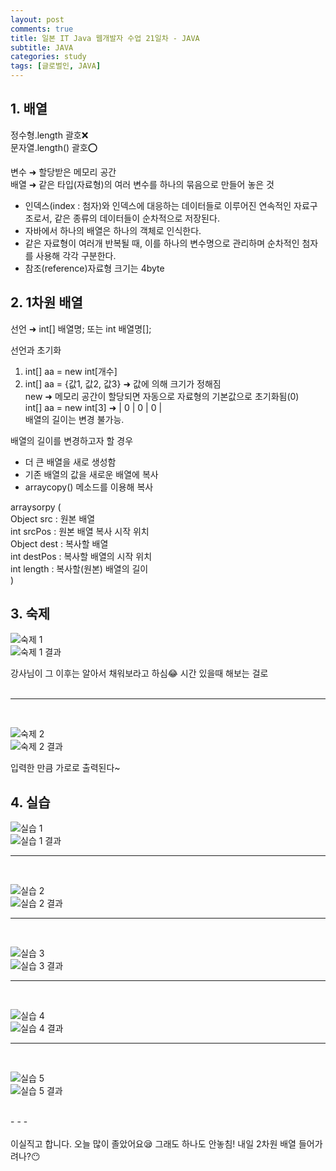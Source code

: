 ```yaml
---
layout: post
comments: true
title: 일본 IT Java 웹개발자 수업 21일차 - JAVA
subtitle: JAVA
categories: study
tags: [글로벌인, JAVA]
---
```


## 1\. 배열

정수형.length 괄호❌  
문자열.length() 괄호⭕  

변수 &#10140; 할당받은 메모리 공간  
배열 &#10140; 같은 타입(자료형)의 여러 변수를 하나의 묶음으로 만들어 놓은 것  
- 인덱스(index : 첨자)와 인덱스에 대응하는 데이터들로 이루어진 연속적인 자료구조로서, 같은 종류의 데이터들이 순차적으로 저장된다.  
- 자바에서 하나의 배열은 하나의 객체로 인식한다.  
- 같은 자료형이 여러개 반복될 때, 이를 하나의 변수명으로 관리하며 순차적인 첨자를 사용해 각각 구분한다.  
- 참조(reference)자료형 크기는 4byte  
  
## 2\. 1차원 배열

선언 &#10140; <span class="highlight">int[] 배열명;</span> 또는 <span class="highlight">int 배열명[];</span>  
  
선언과 초기화  
1. int[] aa = new int[개수]  
2. int[] aa = {값1, 값2, 값3} &#10140; 값에 의해 크기가 정해짐  
new &#10140; 메모리 공간이 할당되면 자동으로 자료형의 기본값으로 초기화됨(0)  
int[] aa = new int[3] &#10140; | 0 | 0 | 0 |  
배열의 길이는 변경 불가능.  
  
배열의 길이를 변경하고자 할 경우  
- 더 큰 배열을 새로 생성함  
- 기존 배열의 값을 새로운 배열에 복사  
- arraycopy() 메소드를 이용해 복사  
  
arraysorpy (  
Object src : 원본 배열  
int srcPos : 원본 배열 복사 시작 위치  
Object dest : 복사할 배열  
int destPos : 복사할 배열의 시작 위치  
int length : 복사할(원본) 배열의 길이  
)  
  
## 3\. 숙제
  
![숙제 1](https://jsh0924.github.io/assets/images/posts/240404_1.png)<br>
![숙제 1 결과](https://jsh0924.github.io/assets/images/posts/240404_2.png)<br>
  
강사님이 그 이후는 알아서 채워보라고 하심😂 시간 있을때 해보는 걸로  
<br>

- - -
<br>
  
![숙제 2](https://jsh0924.github.io/assets/images/posts/240404_3.png)<br>
![숙제 2 결과](https://jsh0924.github.io/assets/images/posts/240404_4.png)<br>

입력한 만큼 가로로 출력된다~  

  
## 4\. 실습
  
![실습 1](https://jsh0924.github.io/assets/images/posts/240404_5.png)<br>
![실습 1 결과](https://jsh0924.github.io/assets/images/posts/240404_6.png)<br>
  
- - -
<br>
  
![실습 2](https://jsh0924.github.io/assets/images/posts/240404_7.png)<br>
![실습 2 결과](https://jsh0924.github.io/assets/images/posts/240404_8.png)<br>
  
- - -
<br>
  
![실습 3](https://jsh0924.github.io/assets/images/posts/240404_9.png)<br>
![실습 3 결과](https://jsh0924.github.io/assets/images/posts/240404_10.png)<br>
  
- - -
<br>
  
![실습 4](https://jsh0924.github.io/assets/images/posts/240404_11.png)<br>
![실습 4 결과](https://jsh0924.github.io/assets/images/posts/240404_12.png)<br>
  
- - -
<br>
  
![실습 5](https://jsh0924.github.io/assets/images/posts/240404_13.png)<br>
![실습 5 결과](https://jsh0924.github.io/assets/images/posts/240404_14.png)<br>
 
<br>
- - -
<br>
<br>
이실직고 합니다. 오늘 많이 졸았어요😪 그래도 하나도 안놓침!  
내일 2차원 배열 들어가려나?😶  